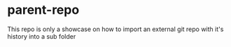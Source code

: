 # parent-repo

This repo is only a showcase on how to import an external git repo with it's history into a sub folder
